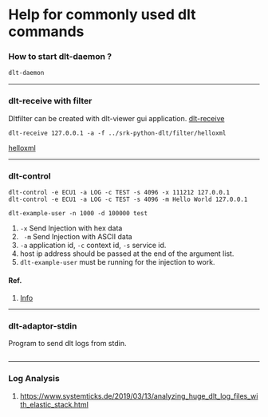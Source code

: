 # Help for commonly used dlt commands
### How to start dlt-daemon ?
```sh
dlt-daemon
```
***
### dlt-receive with filter
Dltfilter can be created with dlt-viewer gui application.
[dlt-receive][DLT-RECEIVE-SRC]
```
dlt-receive 127.0.0.1 -a -f ../srk-python-dlt/filter/helloxml
```
[helloxml](https://raw.githubusercontent.com/senthil4321/srk-python-dlt/master/filter/helloxml) 

[DLT-RECEIVE-SRC]: https://raw.githubusercontent.com/GENIVI/dlt-daemon/master/src/console/dlt-receive.c "dlt-receive-src"
***
### dlt-control
```
dlt-control -e ECU1 -a LOG -c TEST -s 4096 -x 111212 127.0.0.1
dlt-control -e ECU1 -a LOG -c TEST -s 4096 -m Hello World 127.0.0.1

dlt-example-user -n 1000 -d 100000 test
```

1. `-x` Send Injection with hex data
1. ` -m` Send Injection with ASCII data 
1. `-a` application id, `-c` context id, `-s` service id.
1. host ip address should be passed at the end of the argument list.
1. `dlt-example-user` must be running for the injection to work.
#### Ref.
1. [Info](https://lists.linuxfoundation.org/pipermail/genivi-diagnostic-log-and-trace/2015-December/000857.html)
***
### dlt-adaptor-stdin
Program to send dlt logs from stdin.
```
```
***
### Log Analysis
1. https://www.systemticks.de/2019/03/13/analyzing_huge_dlt_log_files_with_elastic_stack.html
